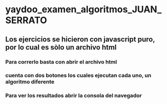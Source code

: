 # yaydoo_examen_algoritmos_JUAN_SERRATO

## Los ejercicios se hicieron con javascript puro, por lo cual es sòlo un archivo html
### Para correrlo basta con abrir el archivo html
### cuenta con dos botones los cuales ejecutan cada uno, un algoritmo diferente 
### Para ver los resultados abrir la consola del navegador
